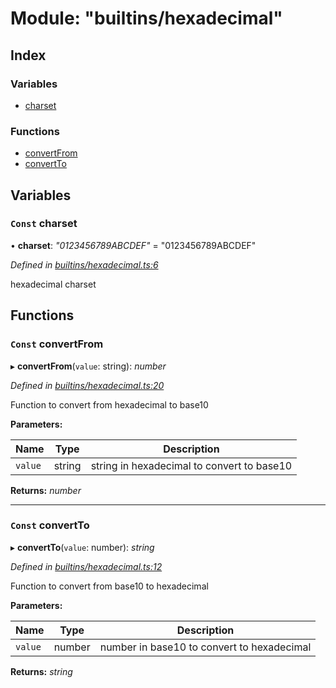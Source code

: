 
# Module: "builtins/hexadecimal"

## Index

### Variables

* [charset](_builtins_hexadecimal_.md#const-charset)

### Functions

* [convertFrom](_builtins_hexadecimal_.md#const-convertfrom)
* [convertTo](_builtins_hexadecimal_.md#const-convertto)

## Variables

### <a id="const-charset" name="const-charset"></a> `Const` charset

• **charset**: *"0123456789ABCDEF"* = "0123456789ABCDEF"

*Defined in [builtins/hexadecimal.ts:6](https://github.com/nvitaterna/bconvert/blob/master/src/builtins/hexadecimal.ts#L6)*

hexadecimal charset

## Functions

### <a id="const-convertfrom" name="const-convertfrom"></a> `Const` convertFrom

▸ **convertFrom**(`value`: string): *number*

*Defined in [builtins/hexadecimal.ts:20](https://github.com/nvitaterna/bconvert/blob/master/src/builtins/hexadecimal.ts#L20)*

Function to convert from hexadecimal to base10

**Parameters:**

Name | Type | Description |
------ | ------ | ------ |
`value` | string | string in hexadecimal to convert to base10  |

**Returns:** *number*

___

### <a id="const-convertto" name="const-convertto"></a> `Const` convertTo

▸ **convertTo**(`value`: number): *string*

*Defined in [builtins/hexadecimal.ts:12](https://github.com/nvitaterna/bconvert/blob/master/src/builtins/hexadecimal.ts#L12)*

Function to convert from base10 to hexadecimal

**Parameters:**

Name | Type | Description |
------ | ------ | ------ |
`value` | number | number in base10 to convert to hexadecimal  |

**Returns:** *string*
